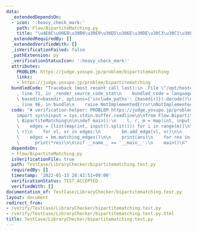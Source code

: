 ```yaml
---
data:
  _extendedDependsOn:
  - icon: ':heavy_check_mark:'
    path: Flow/BipartiteMatching.py
    title: "\u4E8C\u90E8\u30B0\u30E9\u30D5\u306E\u30DE\u30C3\u30C1\u30F3\u30B0"
  _extendedRequiredBy: []
  _extendedVerifiedWith: []
  _isVerificationFailed: false
  _pathExtension: py
  _verificationStatusIcon: ':heavy_check_mark:'
  attributes:
    PROBLEM: https://judge.yosupo.jp/problem/bipartitematching
    links:
    - https://judge.yosupo.jp/problem/bipartitematching
  bundledCode: "Traceback (most recent call last):\n  File \"/opt/hostedtoolcache/Python/3.10.4/x64/lib/python3.10/site-packages/onlinejudge_verify/documentation/build.py\"\
    , line 71, in _render_source_code_stat\n    bundled_code = language.bundle(stat.path,\
    \ basedir=basedir, options={'include_paths': [basedir]}).decode()\n  File \"/opt/hostedtoolcache/Python/3.10.4/x64/lib/python3.10/site-packages/onlinejudge_verify/languages/python.py\"\
    , line 96, in bundle\n    raise NotImplementedError\nNotImplementedError\n"
  code: "# verification-helper: PROBLEM https://judge.yosupo.jp/problem/bipartitematching\n\
    import sys\ninput = sys.stdin.buffer.readline\n\nfrom Flow.BipartiteMatching import\
    \ BipartiteMatching\n\n\ndef main():\n    l, r, m = map(int, input().split())\n\
    \    edges = [list(map(int, input().split())) for i in range(m)]\n\n    bm = BipartiteMatching(l,\
    \ r)\n    for vl, vr in edges:\n        bm.add_edge(vl, vr)\n\n    ans = bm.maximum_matching()\n\
    \    edges = bm.matching_edges()\n\n    print(ans)\n    for res in edges:\n  \
    \      print(*res)\n\n\nif __name__ == '__main__':\n    main()\n"
  dependsOn:
  - Flow/BipartiteMatching.py
  isVerificationFile: true
  path: TestCase/LibraryChecker/bipartitematching.test.py
  requiredBy: []
  timestamp: '2022-01-15 20:42:51+09:00'
  verificationStatus: TEST_ACCEPTED
  verifiedWith: []
documentation_of: TestCase/LibraryChecker/bipartitematching.test.py
layout: document
redirect_from:
- /verify/TestCase/LibraryChecker/bipartitematching.test.py
- /verify/TestCase/LibraryChecker/bipartitematching.test.py.html
title: TestCase/LibraryChecker/bipartitematching.test.py
---
```

